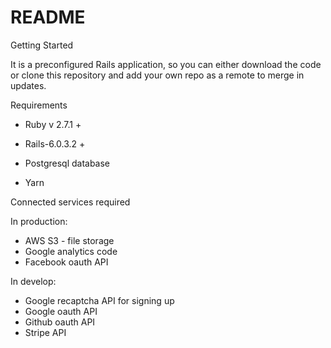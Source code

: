 # README

Getting Started

It is a preconfigured Rails application, so you can either download the code
or clone this repository and add your own repo as a remote to merge in updates.

Requirements

* Ruby v 2.7.1 +

* Rails-6.0.3.2 +

* Postgresql database

* Yarn

Connected services required

In production:

* AWS S3 - file storage
* Google analytics code
* Facebook oauth API

In develop:

* Google recaptcha API for signing up
* Google oauth API
* Github oauth API
* Stripe API
